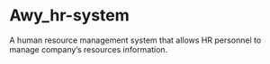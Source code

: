 # Awy_hr-system
A human resource management system that allows HR personnel to manage company’s resources information.
